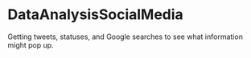 # DataAnalysisSocialMedia
Getting tweets, statuses, and Google searches to see what information might pop up.
